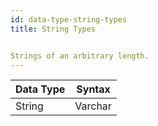 ```yaml
---
id: data-type-string-types
title: String Types


Strings of an arbitrary length.
---
```

| Data Type        | Syntax   |
| -----------------| -------- |
| String           | Varchar
